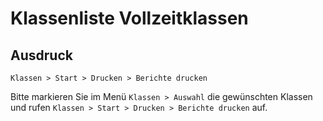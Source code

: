 ﻿# Klassenliste Vollzeitklassen

## Ausdruck

`Klassen > Start > Drucken > Berichte drucken`

Bitte markieren Sie im Menü `Klassen > Auswahl` die gewünschten Klassen und rufen `Klassen > Start > Drucken > Berichte drucken` auf.